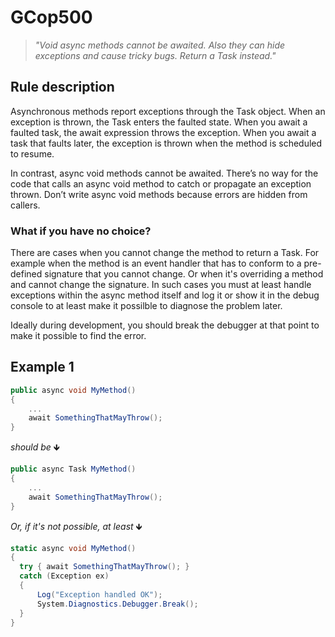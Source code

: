 ﻿# GCop500
> *"Void async methods cannot be awaited. Also they can hide exceptions and cause tricky bugs. Return a Task instead."*


## Rule description
Asynchronous methods report exceptions through the Task object. When an exception is thrown, the Task enters the faulted state. When you await a faulted task, the await expression throws the exception. When you await a task that faults later, the exception is thrown when the method is scheduled to resume.

In contrast, async void methods cannot be awaited. There’s no way for the code that calls an async void method to catch or propagate an exception thrown. Don’t write async void methods because errors are hidden from callers.

### What if you have no choice?
There are cases when you cannot change the method to return a Task. For example when the method is an event handler that has to conform to a pre-defined signature that you cannot change. Or when it's overriding a method and cannot change the signature. In such cases you must at least handle exceptions within the async method itself and log it or show it in the debug console to at least make it possilble to diagnose the problem later.

Ideally during development, you should break the debugger at that point to make it possible to find the error.

## Example 1
```csharp
public async void MyMethod()
{
    ...
    await SomethingThatMayThrow();
}
```
*should be* 🡻

```csharp
public async Task MyMethod()
{
    ...
    await SomethingThatMayThrow();
}
```
*Or, if it's not possible, at least* 🡻
```csharp
static async void MyMethod()
{
  try { await SomethingThatMayThrow(); }
  catch (Exception ex) 
  {
      Log("Exception handled OK");
      System.Diagnostics.Debugger.Break(); 
  }
}
```
